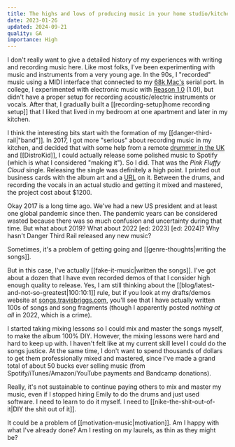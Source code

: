 ```yaml
---
title: The highs and lows of producing music in your home studio/kitchen
date: 2023-01-26
updated: 2024-09-21
quality: GA
importance: High
---
```


I don't really want to give a detailed history of my experiences with writing and recording music here. Like most folks, I've been experimenting with music and instruments from a very young age. In the 90s, I "recorded" music using a MIDI interface that connected to my [68k Mac's](http://vintagemacmuseum.com/collection/68k-macintosh/) serial port. In college, I experimented with electronic music with [Reason 1.0](https://reasonstudios.com/) (1.0!), but didn't have a proper setup for recording acoustic/electric instruments or vocals. After that, I gradually built a [[recording-setup|home recording setup]] that I liked that lived in my bedroom at one apartment and later in my kitchen.

I think the interesting bits start with the formation of my [[danger-third-rail|"band"]]. In 2017, I got more "serious" about recording music in my kitchen, and decided that with some help from a remote [drummer in the UK](https://emilydrums.com/) and [[DistroKid]], I could actually release some polished music to Spotify (which is what I considered "making it"). So I did. That was the _Pink Fluffy Cloud_ single. Releasing the single was definitely a high point. I printed out business cards with the album art and a [URL](https://dangerthirdrail.com) on it. Between the drums, and recording the vocals in an actual studio and getting it mixed and mastered, the project cost about $1200.

Okay 2017 is a long time ago. We've had a new US president and at least one global pandemic since then. The pandemic years can be considered wasted because there was so much confusion and uncertainty during that time. But what about 2019? What about 2022 [ed: 2023] [ed: 2024]? Why hasn't Danger Third Rail released any new music?

Sometimes, it's a problem of getting going and [[genre-thoughts|writing the songs]].

But in this case, I've actually [[fake-it-music|written the songs]]. I've got about a dozen that I have even recorded demos of that I consider high enough quality to release. Yes, I am still thinking about the [[blog/latest-and-not-so-greatest|100:10:1]] rule, but if you look at my drafts/demos website at [songs.travisbriggs.com](https://songs.travisbriggs.com), you'll see that I have actually written 100s of songs and song fragments (though I apparently posted _nothing at all_ in 2022, which is a crime).

I started taking mixing lessons so I could mix and master the songs myself, to make the album 100% DIY. However, the mixing lessons were hard and hard to keep up with. I haven't felt like at my current skill level I could do the songs justice. At the same time, I don't want to spend thousands of dollars to get them professionally mixed and mastered, since I've made a grand total of about 50 bucks ever selling music (from Spotify/iTunes/Amazon/YouTube payments and Bandcamp donations).

Really, it's not sustainable to continue paying others to mix and master my music, even if I stopped hiring Emily to do the drums and just used software. I need to learn to do it myself. I need to [[nike-the-shit-out-of-it|DIY the shit out of it]].

It could be a problem of [[motivation-music|motivation]]. Am I happy with what I've already done? Am I resting on my laurels, as thin as they might be?
